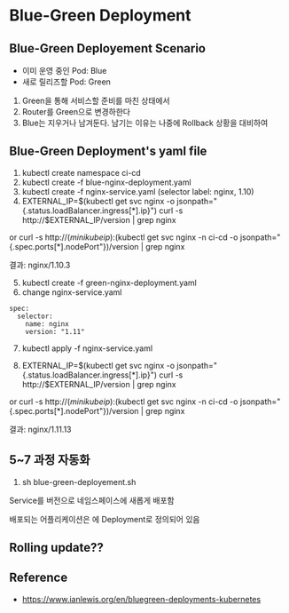 # Blue-Green Deployment

## Blue-Green Deployement Scenario

- 이미 운영 중인 Pod: Blue
- 새로 릴리즈할 Pod: Green

1. Green을 통해 서비스할 준비를 마친 상태에서
2. Router를 Green으로 변경하한다
3. Blue는 지우거나 남겨둔다. 남기는 이유는 나중에 Rollback 상황을 대비하여

## Blue-Green Deployment's yaml file
1. kubectl create namespace ci-cd
2. kubectl create -f blue-nginx-deployment.yaml
3. kubectl create -f nginx-service.yaml (selector label: nginx, 1.10)
4. EXTERNAL_IP=$(kubectl get svc nginx -o jsonpath="{.status.loadBalancer.ingress[*].ip}")
curl -s http://$EXTERNAL_IP/version | grep nginx

or curl -s http://$(minikube ip):$(kubectl get svc nginx -n ci-cd -o jsonpath="{.spec.ports[*].nodePort"})/version | grep nginx

결과: nginx/1.10.3

5. kubectl create -f green-nginx-deployment.yaml
6. change nginx-service.yaml 
```
spec:
  selector:
    name: nginx
    version: "1.11"
```

7. kubectl apply -f nginx-service.yaml

8. EXTERNAL_IP=$(kubectl get svc nginx -o jsonpath="{.status.loadBalancer.ingress[*].ip}")
curl -s http://$EXTERNAL_IP/version | grep nginx

or curl -s http://$(minikube ip):$(kubectl get svc nginx -n ci-cd -o jsonpath="{.spec.ports[*].nodePort"})/version | grep nginx

결과: nginx/1.11.13

## 5~7 과정 자동화
1. sh blue-green-deployement.sh <namespace> <service-name> <new-version> <new-deployment-file-path>

<service-name> Service를 <new-version> 버전으로 <namespace> 네임스페이스에 새롭게 배포함

배포되는 어플리케이션은 <new-deployment-file-path>에 Deployment로 정의되어 있음

## Rolling update??


## Reference 
- https://www.ianlewis.org/en/bluegreen-deployments-kubernetes